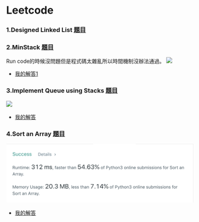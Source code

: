 # Leetcode

### 1.Designed Linked List [題目](https://leetcode.com/problems/design-linked-list/)



### 2.MinStack [題目](https://leetcode.com/problems/min-stack/)
Run code的時候沒問題但是程式碼太雜亂所以時間機制沒辦法通過。
![](/LeetCode/Summits/minstack.png)
* [我的解答1](https://github.com/tonyforreal/Tony-learning-note/blob/master/LeetCode/Minstack1.py)
  

### 3.Implement Queue using Stacks [題目](https://leetcode.com/problems/implement-queue-using-stacks/)
![](/LeetCode/Summits/Queue.png)
* [我的解答](https://github.com/tonyforreal/Tony-learning-note/blob/master/LeetCode/Queue.py)


### 4.Sort an Array [題目](https://leetcode.com/problems/sort-an-array/submissions/)
![](/LeetCode/Summits/SortanArray.png)
* [我的解答](https://github.com/tonyforreal/Tony-learning-note/blob/master/LeetCode/SortAnArray.py)



